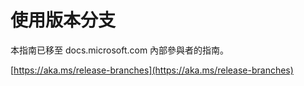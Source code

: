 # <a name="working-with-release-branches"></a>使用版本分支

本指南已移至 docs.microsoft.com 內部參與者的指南。

[https://aka.ms/release-branches](https://aka.ms/release-branches)
